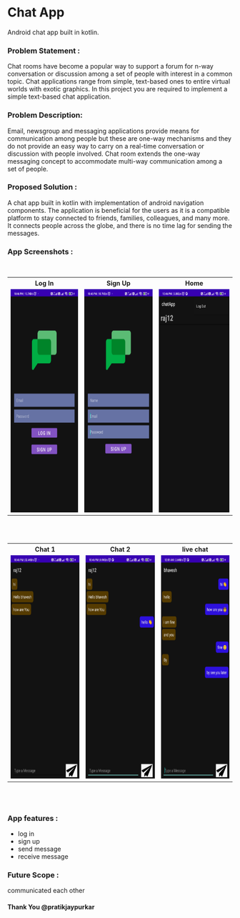 # Chat App
Android chat app built in kotlin. 


### Problem Statement : 
Chat rooms have become a popular way to support a forum for n-way conversation or discussion among a set of people with interest in a common topic. Chat applications range from simple, text-based ones to entire virtual worlds with exotic graphics. In this project you are required to implement a simple text-based chat application.


### Problem Description:
Email, newsgroup and messaging applications provide means for communication among people but these are one-way mechanisms and they do not provide an easy way to carry on a real-time conversation or discussion with people involved. Chat room extends the one-way messaging concept to accommodate multi-way communication among a set of people.


### Proposed Solution : 
A chat app built in kotlin with implementation of android navigation components. The application is beneficial for the users as it is a compatible platform to stay connected to friends, families, colleagues, and many more. It connects people across the globe, and there is no time lag for sending the messages. 

 ### App Screenshots : 
 <br>
 
 <table align="center">
  <tr>
    <th>Log In</th>
    <th>Sign Up</th>
    <th>Home</th>
  </tr>
  <tr>
    <td><img src="https://github.com/pratikjaypurkar/chatapp/blob/main/src/1.jpg" style="width:250px;height:500px;"></td>
    <td><img src="https://github.com/pratikjaypurkar/chatapp/blob/main/src/2.jpg" style="width:250px;height:500px;"></td>
    <td><img src="https://github.com/pratikjaypurkar/chatapp/blob/main/src/3.jpg" style="width:250px;height:500px;"></td>
  </tr>
   
</table><br><br>

 <table align="center">
  <tr>
    <th>Chat 1</th>
    <th>Chat 2</th>
    <th>live chat</th>
  </tr>
  <tr>
    <td><img src="https://github.com/pratikjaypurkar/chatapp/blob/main/src/4.jpg" style="width:250px;height:500px;"></td>
    <td><img src="https://github.com/pratikjaypurkar/chatapp/blob/main/src/5.jpg" style="width:250px;height:500px;"></td>
    <td><img src="https://github.com/pratikjaypurkar/chatapp/blob/main/src/6.jpg" style="width:250px;height:500px;"></td>
  </tr>
   
</table><br><br>


 ### App features : 
* log in
* sign up
* send message
* receive message

 
 
### Future Scope :
communicated each other


#### Thank You @pratikjaypurkar
